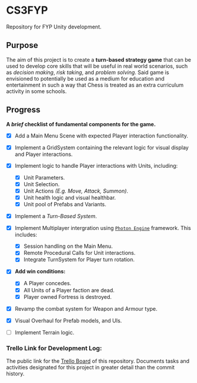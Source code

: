 # CS3FYP
Repository for FYP Unity development.

## Purpose
The aim of this project is to create a **turn-based strategy game** that can be used to develop core skills that will be useful in real world scenarios, such as *decision making*, *risk taking*, and *problem solving*. Said game is envisioned to potentially be used as a medium for education and entertainment in such a way that Chess is treated as an extra curriculum activity in some schools.

## Progress
**A *brief* checklist of fundamental components for the game.**
- [x] Add a Main Menu Scene with expected Player interaction functionality.
- [x] Implement a GridSystem containing the relevant logic for visual display and Player interactions.
- [x] Implement logic to handle Player interactions with Units, including:
  - [x] Unit Parameters.
  - [x] Unit Selection.
  - [x] Unit Actions *(E.g. Move, Attack, Summon)*.
  - [x] Unit health logic and visual healthbar.
  - [x] Unit pool of Prefabs and Variants.
- [x] Implement a *Turn-Based System*.
- [x] Implement Multiplayer intergration using [```Photon Engine```](https://www.photonengine.com/pun) framework. This includes:
  - [x] Session handling on the Main Menu.
  - [x] Remote Procedural Calls for Unit interactions.
  - [x] Integrate TurnSystem for Player turn rotation.
- [x] **Add win conditions:**
  - [x] A Player concedes.
  - [x] All Units of a Player faction are dead.
  - [x] Player owned Fortress is destroyed.
- [x] Revamp the combat system for Weapon and Armour type.
- [x] Visual Overhaul for Prefab models, and UIs.
- [ ] Implement Terrain logic.


### Trello Link for Development Log:
The public link for the [Trello Board](https://trello.com/invite/b/4s4Zh5gV/ATTIa21ed244f89fd81309a597bfa92918588C7702CD/final-year-project) of this repository.
Documents tasks and activities designated for this project in greater detail than the commit history.

